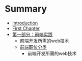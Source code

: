 # Summary

* [Introduction](README.md)
* [First Chapter](chapter1.md)
* [第一部分：前端实践](chapter2.md)
   * 前端开发所需的web技术
   * [前端职位分类](type-of-f2e-dev.md)
       * 前端开发所需的web技术

